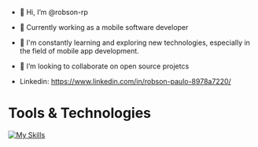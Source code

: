 - 👋 Hi, I’m @robson-rp
- 💼 Currently working as a mobile software developer
- 🌱 I'm constantly learning and exploring new technologies, especially in the field of mobile app development.
- 💞️ I’m looking to collaborate on open source projetcs

- Linkedin: https://www.linkedin.com/in/robson-paulo-8978a7220/

# Tools & Technologies

[![My Skills](https://skillicons.dev/icons?i=flutter,dart,mysql,nodejs,git,firebase,figma,github,idea&perline=3)](https://skillicons.dev)

<!---
robson-rp/robson-rp is a ✨ special ✨ repository because its `README.md` (this file) appears on your GitHub profile.
You can click the Preview link to take a look at your changes.
--->
